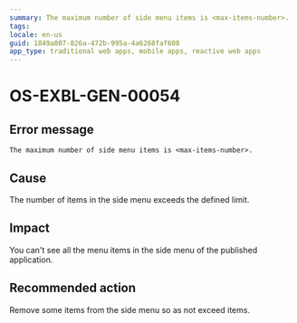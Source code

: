 ```yaml
---
summary: The maximum number of side menu items is <max-items-number>.
tags:
locale: en-us
guid: 1849a807-826a-472b-995a-4a6268faf608
app_type: traditional web apps, mobile apps, reactive web apps
---
```


# OS-EXBL-GEN-00054

## Error message

`The maximum number of side menu items is <max-items-number>.`

## Cause

The number of items in the side menu exceeds the defined limit.

## Impact

You can't see all the menu items in the side menu of the published application.

## Recommended action

Remove some items from the side menu so as not exceed items. 
